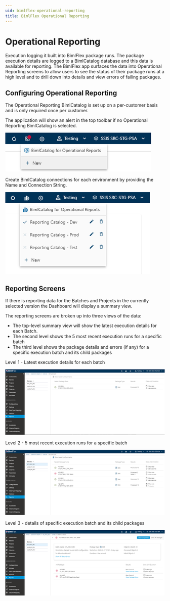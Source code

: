 ```yaml
---
uid: bimlflex-operational-reporting
title: BimlFlex Operational Reporting
---
```

# Operational Reporting

Execution logging it built into BimlFlex package runs. The package execution details are logged to a BimlCatalog database and this data is available for reporting. The BimlFlex app surfaces the data into Operational Reporting screens to allow users to see the status of their package runs at a high level and to drill down into details and view errors of failing packages.

## Configuring Operational Reporting

The Operational Reporting BimlCatalog is set up on a per-customer basis and is only required once per customer.

The application will show an alert in the top toolbar if no Operational Reporting BimlCatalog is selected.

![Operational Reporting Alert -center](images/bimlflex-ss-operational-reporting-alert.png "Operational Reporting Alert")

Create BimlCatalog connections for each environment by providing the Name and Connection String.

![Operational Reporting Selection -center](images/bimlflex-ss-operational-reporting-selected.png "Operational Reporting Selection")

## Reporting Screens

If there is reporting data for the Batches and Projects in the currently selected version the Dashboard will display a summary view.

The reporting screens are broken up into three views of the data:

* The top-level summary view will show the latest execution details for each Batch.
* The second level shows the 5 most recent execution runs for a specific batch
* The third level shows the package details and errors (if any) for a specific execution batch and its child packages

Level 1 - Latest execution details for each batch

![Operational Reporting Level 1 -center](images/bimlflex-ss-operational-reporting-level1.png "Operational Reporting Level 1")

Level 2 - 5 most recent execution runs for a specific batch

![Operational Reporting Level 2 -center](images/bimlflex-ss-operational-reporting-level2.png "Operational Reporting Level 2")

Level 3 - details of specific execution batch and its child packages

![Operational Reporting Level 3 -center](images/bimlflex-ss-operational-reporting-level3.png "Operational Reporting Level 3")

